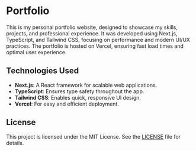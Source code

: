 # Portfolio

This is my personal portfolio website, designed to showcase my skills, projects, and professional experience. It was developed using Next.js, TypeScript, and Tailwind CSS, focusing on performance and modern UI/UX practices. The portfolio is hosted on Vercel, ensuring fast load times and optimal user experience.

## Technologies Used

- **Next.js**: A React framework for scalable web applications.
- **TypeScript**: Ensures type safety throughout the app.
- **Tailwind CSS**: Enables quick, responsive UI design.
- **Vercel**: For easy and efficient deployment.

## License

This project is licensed under the MIT License. See the [LICENSE](./LICENSE) file for details.
